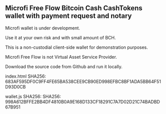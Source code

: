 ## Microfi Free Flow Bitcoin Cash CashTokens wallet with payment request and notary

Microfi wallet is under development.

Use it at your own risk and with small amount of BCH.

This is a non-custodial client-side wallet for demonstration purposes.

Microfi Free Flow is not Virtual Asset Service Provider.

Download the source code from Github and run it locally.


index.html SHA256: 683AF595DF0C9FF4FE65BA538CEE9CB90ED998EFBC8BF1ADA5BB64F51D93D0CB

wallet.js SHA256: SHA256: 998A612BFFE2BB4DF4810B0A9E168D133CF18291C7A7D02D21C74BADBD67B951
